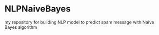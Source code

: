 # NLPNaiveBayes
my repository for building NLP model to predict spam message with Naive Bayes algorithm
